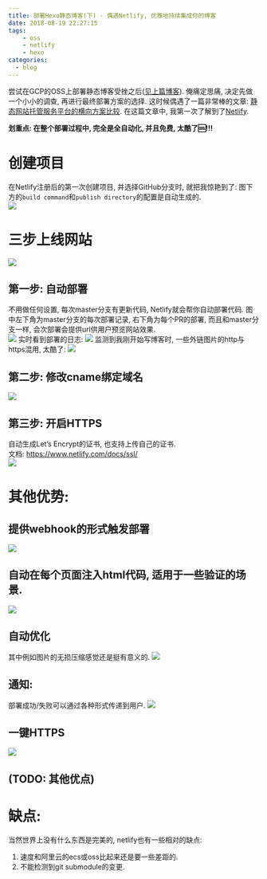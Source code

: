 ```yaml
---
title: 部署Hexo静态博客(下) - 偶遇Netlify, 优雅地持续集成你的博客
date: 2018-08-19 22:27:15
tags: 
    - oss
    - netlify
    - hexo
categories:
  - blog
---
```


尝试在GCP的OSS上部署静态博客受挫之后([见上篇博客](/blog/20180819/deploy-hexo-blog-to-gcp-oss/)). 俺痛定思痛, 决定先做一个小小的调查, 再进行最终部署方案的选择. 这时候偶遇了一篇非常棒的文章: [静态网站托管服务平台的横向方案比较](https://blog.csdn.net/grackanil/article/details/81196931). 在这篇文章中, 我第一次了解到了[Netlify](https://www.netlify.com/). 

**划重点: 在整个部署过程中, 完全是全自动化, 并且免费, 太酷了🆒!!!**    

# 创建项目
在Netlify注册后的第一次创建项目, 并选择GitHub分支时, 就把我惊艳到了: 图下方的`build command`和`publish directory`的配置是自动生成的.    
![](/images/blog/180819_hexo_to_gcp_netlify/15346902374971.jpg)

<!--more-->

# 三步上线网站
![](/images/blog/180819_hexo_to_gcp_netlify/15346905025065.jpg)

## 第一步: 自动部署
不用做任何设置, 每次master分支有更新代码, Netlify就会帮你自动部署代码. 图中左下角为master分支的每次部署记录, 右下角为每个PR的部署, 而且和master分支一样, 会次部署会提供url供用户预览网站效果.   
![](/images/blog/180819_hexo_to_gcp_netlify/15346905884358.jpg)
实时看到部署的日志:
![](/images/blog/180819_hexo_to_gcp_netlify/15346911202648.jpg)
监测到我刚开始写博客时, 一些外链图片的http与https混用, 太酷了:
![](/images/blog/180819_hexo_to_gcp_netlify/15346911557201.jpg)


## 第二步: 修改cname绑定域名
![](/images/blog/180819_hexo_to_gcp_netlify/15346942823694.jpg)

## 第三步: 开启HTTPS
自动生成Let’s Encrypt的证书, 也支持上传自己的证书.   
文档: https://www.netlify.com/docs/ssl/   
![](/images/blog/180819_hexo_to_gcp_netlify/15346942384652.jpg)


# 其他优势:
## 提供webhook的形式触发部署
![](/images/blog/180819_hexo_to_gcp_netlify/15347783952164.jpg)

## 自动在每个页面注入html代码, 适用于一些验证的场景.
![](/images/blog/180819_hexo_to_gcp_netlify/15347784904890.jpg)

## 自动优化
其中例如图片的无损压缩感觉还是挺有意义的.
![](/images/blog/180819_hexo_to_gcp_netlify/15346938018934.jpg)

## 通知:   
部署成功/失败可以通过各种形式传递到用户. 
![](/images/blog/180819_hexo_to_gcp_netlify/15346943108245.jpg)

## 一键HTTPS
![](/images/blog/180819_hexo_to_gcp_netlify/15347785789379.jpg)


## (TODO: 其他优点)


# 缺点:
当然世界上没有什么东西是完美的, netlify也有一些相对的缺点:
1. 速度和阿里云的ecs或oss比起来还是要一些差距的.
2. 不能检测到git submodule的变更. 

